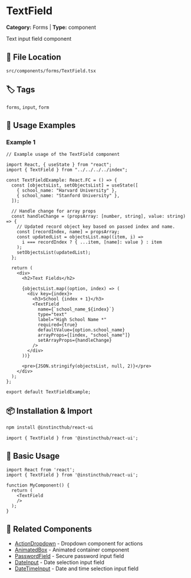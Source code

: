 # TextField

**Category:** Forms | **Type:** component

Text input field component

## 📁 File Location

`src/components/forms/TextField.tsx`

## 🏷️ Tags

`forms`, `input`, `form`

## 📖 Usage Examples

### Example 1

```tsx
// Example usage of the TextField component

import React, { useState } from "react";
import { TextField } from "../../../../index";

const TextFieldExample: React.FC = () => {
  const [objectsList, setObjectsList] = useState([
    { school_name: "Harvard University" },
    { school_name: "Stanford University" },
  ]);

  // Handle change for array props
  const handleChange = (propsArray: [number, string], value: string) => {
    // Updated record object key based on passed index and name.
    const [recordIndex, name] = propsArray;
    const updatedList = objectsList.map((item, i) =>
      i === recordIndex ? { ...item, [name]: value } : item
    );
    setObjectsList(updatedList);
  };

  return (
    <div>
      <h2>Text Fields</h2>

      {objectsList.map((option, index) => (
        <div key={index}>
          <h3>School {index + 1}</h3>
          <TextField
            name={`school_name_${index}`}
            type="text"
            label="High School Name *"
            required={true}
            defaultValue={option.school_name}
            arrayProps={[index, "school_name"]}
            setArrayProps={handleChange}
          />
        </div>
      ))}

      <pre>{JSON.stringify(objectsList, null, 2)}</pre>
    </div>
  );
};

export default TextFieldExample;

```

## 📦 Installation & Import

```bash
npm install @instincthub/react-ui
```

```tsx
import { TextField } from '@instincthub/react-ui';
```

## 🚀 Basic Usage

```tsx
import React from 'react';
import { TextField } from '@instincthub/react-ui';

function MyComponent() {
  return (
    <TextField
    />
  );
}
```

## 🔗 Related Components

- [ActionDropdown](./ActionDropdown.md) - Dropdown component for actions
- [AnimatedBox](./AnimatedBox.md) - Animated container component
- [PasswordField](./PasswordField.md) - Secure password input field
- [DateInput](./DateInput.md) - Date selection input field
- [DateTimeInput](./DateTimeInput.md) - Date and time selection input field


